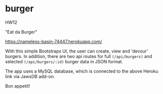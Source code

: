 # burger
HW12

"Eat da Burger"

https://nameless-basin-74447.herokuapp.com/

With this simple Bootstraps UI, the user can create, view and 'devour' burgers.
In addition, there are two api routes for full `(/api/burgers)` and selected
`(/api/burgers/:id)` burger data in JSON format.

The app uses a MySQL database, which is connected to the above Heroku link via
JawsDB add-on.

Bon appetit!

